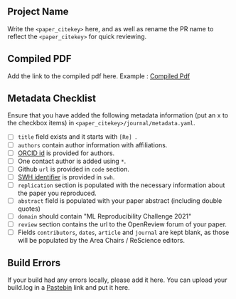 ## Project Name

Write the `<paper_citekey>` here, and as well as rename the PR name to reflect the `<paper_citekey>` for quick reviewing. 

## Compiled PDF

Add the link to the compiled pdf here. Example : [Compiled Pdf](2021/<paper_citekey>/journal/article.pdf)

## Metadata Checklist

Ensure that you have added the following metadata information (put an x to the checkbox items) in `<paper_citekey>/journal/metadata.yaml`.

- [ ] `title` field exists and it starts with `[Re] `.
- [ ] `authors` contain author information with affiliations.
- [ ] [ORCID id](https://orcid.org/) is provided for authors.
- [ ] One contact author is added using `*`.
- [ ] Github `url` is provided in `code` section.
- [ ] [SWH identifier](https://archive.softwareheritage.org/save/) is provided in `swh`.
- [ ] `replication` section is populated with the necessary information about the paper you reproduced.
- [ ] `abstract` field is populated with your paper abstract (including double quotes)
- [ ] `domain` should contain "ML Reproducibility Challenge 2021"
- [ ] `review` section contains the url to the OpenReview forum of your paper.
- [ ] Fields `contributors`, `dates`, `article` and `journal` are kept blank, as those will be populated by the Area Chairs / ReScience editors.

## Build Errors

If your build had any errors locally, please add it here. You can upload your build.log in a [Pastebin](https://pastebin.com/) link and put it here.
